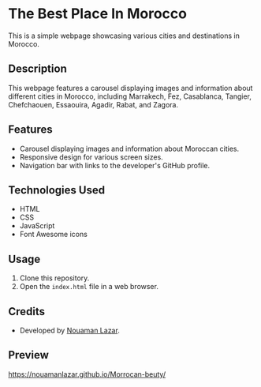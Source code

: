 # The Best Place In Morocco

This is a simple webpage showcasing various cities and destinations in Morocco.

## Description

This webpage features a carousel displaying images and information about different cities in Morocco, including Marrakech, Fez, Casablanca, Tangier, Chefchaouen, Essaouira, Agadir, Rabat, and Zagora.

## Features

- Carousel displaying images and information about Moroccan cities.
- Responsive design for various screen sizes.
- Navigation bar with links to the developer's GitHub profile.

## Technologies Used

- HTML
- CSS
- JavaScript
- Font Awesome icons

## Usage

1. Clone this repository.
2. Open the `index.html` file in a web browser.

## Credits

- Developed by [Nouaman Lazar](https://github.com/NouamanLazar/).

## Preview
https://nouamanlazar.github.io/Morrocan-beuty/

